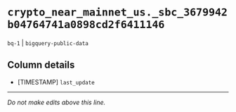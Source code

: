 # `crypto_near_mainnet_us._sbc_3679942b04764741a0898cd2f6411146`
`bq-1` | `bigquery-public-data`

## Column details
* [TIMESTAMP] `last_update`

-------------------------------------------------------------------------------
*Do not make edits above this line.*
